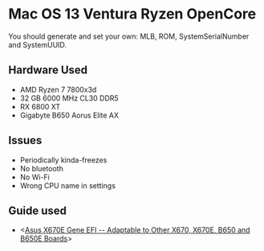 # Mac OS 13 Ventura Ryzen OpenCore

You should generate and set your own: MLB, ROM, SystemSerialNumber and SystemUUID.

## Hardware Used

- AMD Ryzen 7 7800x3d
- 32 GB 6000 MHz CL30 DDR5
- RX 6800 XT
- Gigabyte B650 Aorus Elite AX

## Issues

- Periodically kinda-freezes
- No bluetooth
- No Wi-Fi
- Wrong CPU name in settings

## Guide used

- <[Asus X670E Gene EFI -- Adaptable to Other X670, X670E, B650 and B650E Boards](https://forum.amd-osx.com/threads/asus-x670e-gene-efi-adaptable-to-other-x670-x670e-b650-and-b650e-boards.4160/)>
